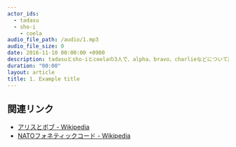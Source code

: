 ```yaml
---
actor_ids:
  - tadasu
  - sho-i
	- coela
audio_file_path: /audio/1.mp3
audio_file_size: 0
date: 2016-11-10 00:00:00 +0900
description: tadasuとsho-iとcoelaの3人で、alpha、bravo、charlieなどについて話しました。
duration: "00:00"
layout: article
title: 1. Example title
---
```


## 関連リンク

- [アリスとボブ - Wikipedia](https://ja.wikipedia.org/wiki/%E3%82%A2%E3%83%AA%E3%82%B9%E3%81%A8%E3%83%9C%E3%83%96)
- [NATOフォネティックコード - Wikipedia](https://ja.wikipedia.org/wiki/NATO%E3%83%95%E3%82%A9%E3%83%8D%E3%83%86%E3%82%A3%E3%83%83%E3%82%AF%E3%82%B3%E3%83%BC%E3%83%89)
